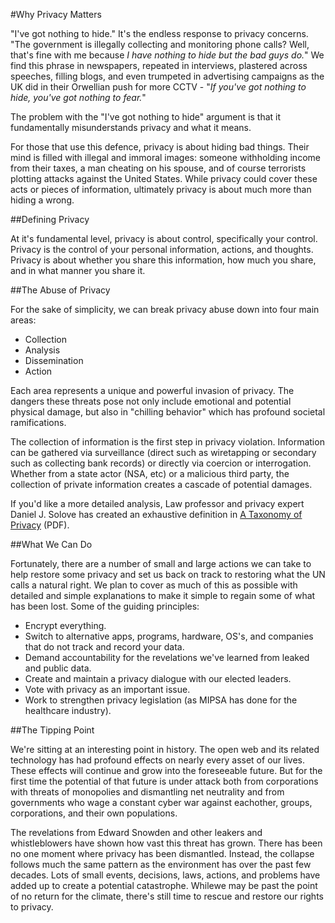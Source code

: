 #Why Privacy Matters

"I've got nothing to hide." It's the endless response to privacy concerns. "The government is illegally collecting and monitoring phone calls? Well, that's fine with me because _I have nothing to hide but the bad guys do._" We find this phrase in newspapers, repeated in interviews, plastered across speeches, filling blogs, and even trumpeted in advertising campaigns as the UK did in their Orwellian push for more CCTV - "_If you've got nothing to hide, you've got nothing to fear._"

The problem with the "I've got nothing to hide" argument is that it fundamentally misunderstands privacy and what it means.

For those that use this defence, privacy is about hiding bad things. Their mind is filled with illegal and immoral images: someone withholding income from their taxes, a man cheating on his spouse, and of course terrorists plotting attacks against the United States. While privacy could cover these acts or pieces of information, ultimately privacy is about much more than hiding a wrong.

##Defining Privacy

At it's fundamental level, privacy is about control, specifically your control. Privacy is the control of your personal information, actions, and thoughts. Privacy is about whether you share this information, how much you share, and in what manner you share it.

##The Abuse of Privacy

 For the sake of simplicity, we can break privacy abuse down into four main areas:
* Collection
* Analysis
* Dissemination
* Action

Each area represents a unique and powerful invasion of privacy. The dangers these threats pose not only include emotional and potential physical damage, but also in "chilling behavior" which has profound societal ramifications.

The collection of information is the first step in privacy violation. Information can be gathered via surveillance (direct such as wiretapping or secondary such as collecting bank records) or directly via coercion or interrogation. Whether from a state actor (NSA, etc) or a malicious third party, the collection of private information creates a cascade of potential damages. 

If you'd like a more detailed analysis, Law professor and privacy expert Daniel J. Solove has created an exhaustive definition in [A Taxonomy of Privacy](https://www.law.upenn.edu/journals/lawreview/articles/volume154/issue3/Solove154U.Pa.L.Rev.477%282006%29.pdf) (PDF).


##What We Can Do

Fortunately, there are a number of small and large actions we can take to help restore some privacy and set us back on track to restoring what the UN calls a natural right. We plan to cover as much of this as possible with detailed and simple explanations to make it simple to regain some of what has been lost. Some of the guiding principles:

* Encrypt everything.
* Switch to alternative apps, programs, hardware, OS's, and companies that do not track and record your data.
* Demand accountability for the revelations we've learned from leaked and public data.
* Create and maintain a privacy dialogue with our elected leaders.
* Vote with privacy as an important issue.
* Work to strengthen privacy legislation (as MIPSA has done for the healthcare industry).

##The Tipping Point

We're sitting at an interesting point in history. The open web and its related technology has had profound effects on nearly every asset of our lives. These effects will continue and grow into the foreseeable future. But for the first time the potential of that future is under attack both from corporations with threats of monopolies and dismantling net neutrality and from governments who wage a constant cyber war against eachother, groups, corporations, and their own populations. 

The revelations from Edward Snowden and other leakers and whistleblowers have shown how vast this threat has grown. There has been no one moment where privacy has been dismantled. Instead, the collapse follows much the same pattern as the environment has over the past few decades. Lots of small events, decisions, laws, actions, and problems have added up to create a potential catastrophe. Whilewe may be past the point of no return for the climate, there's still time to rescue and restore our rights to privacy.  